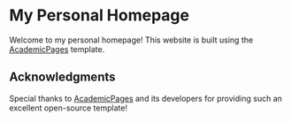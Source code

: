 # My Personal Homepage

Welcome to my personal homepage! This website is built using the [AcademicPages](https://github.com/academicpages/academicpages.github.io) template.

## Acknowledgments

Special thanks to [AcademicPages](https://github.com/academicpages/academicpages.github.io) and its developers for providing such an excellent open-source template!
